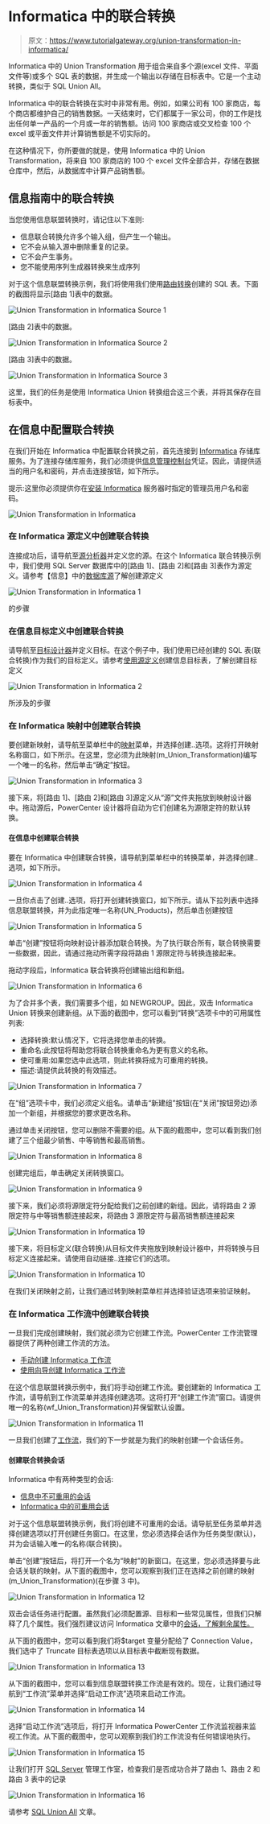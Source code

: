 # Informatica 中的联合转换

> 原文：<https://www.tutorialgateway.org/union-transformation-in-informatica/>

Informatica 中的 Union Transformation 用于组合来自多个源(excel 文件、平面文件等)或多个 SQL 表的数据，并生成一个输出以存储在目标表中。它是一个主动转换，类似于 SQL Union All。

Informatica 中的联合转换在实时中非常有用。例如，如果公司有 100 家商店，每个商店都维护自己的销售数据。一天结束时，它们都属于一家公司，你的工作是找出任何单一产品的一个月或一年的销售额。访问 100 家商店或交叉检查 100 个 excel 或平面文件并计算销售额是不切实际的。

在这种情况下，你所要做的就是，使用 Informatica 中的 Union Transformation，将来自 100 家商店的 100 个 excel 文件全部合并，存储在数据仓库中，然后，从数据库中计算产品销售额。

## 信息指南中的联合转换

当您使用信息联盟转换时，请记住以下准则:

*   信息联合转换允许多个输入组，但产生一个输出。
*   它不会从输入源中删除重复的记录。
*   它不会产生事务。
*   您不能使用序列生成器转换来生成序列

对于这个信息联盟转换示例，我们将使用我们使用[路由转换](https://www.tutorialgateway.org/router-transformation-in-informatica/)创建的 SQL 表。下面的截图将显示[路由 1]表中的数据。

![Union Transformation in Informatica Source 1](img/ef26ea75410a8aa0520bb22230edf72e.png)

[路由 2]表中的数据。

![Union Transformation in Informatica Source 2](img/12494c5b5297191c4926b2ba148dd076.png)

[路由 3]表中的数据。

![Union Transformation in Informatica Source 3](img/b8e1496ee8123f68d97f30df50303dc9.png)

这里，我们的任务是使用 Informatica Union 转换组合这三个表，并将其保存在目标表中。

## 在信息中配置联合转换

在我们开始在 Informatica 中配置联合转换之前，首先连接到 [Informatica](https://www.tutorialgateway.org/informatica/) 存储库服务。为了连接存储库服务，我们必须提供[信息管理控制台](https://www.tutorialgateway.org/informatica-admin-console/)凭证。因此，请提供适当的用户名和密码，并点击连接按钮，如下所示。

提示:这里你必须提供你在[安装 Informatica](https://www.tutorialgateway.org/how-to-install-informatica/) 服务器时指定的管理员用户名和密码。

![Union Transformation in Informatica](img/94f8d80d63361b2bfd960a0a92f0d45f.png)

### 在 Informatica 源定义中创建联合转换

连接成功后，请导航至[源分析器](https://www.tutorialgateway.org/informatica-source-analyzer/)并定义您的源。在这个 Informatica 联合转换示例中，我们使用 SQL Server 数据库中的[路由 1]、[路由 2]和[路由 3]表作为源定义。请参考【信息】中的[数据库源](https://www.tutorialgateway.org/database-source-in-informatica/)了解创建源定义

![Union Transformation in Informatica 1](img/a6d85e7238a9e652632482b9b6df35f6.png)

的步骤

### 在信息目标定义中创建联合转换

请导航至[目标设计器](https://www.tutorialgateway.org/target-designer-in-informatica/)并定义目标。在这个例子中，我们使用已经创建的 SQL 表(联合转换)作为我们的目标定义。请参考[使用源定义](https://www.tutorialgateway.org/create-informatica-target-table-using-source-definition/)创建信息目标表，了解创建目标定义

![Union Transformation in Informatica 2](img/350acdb5bbe165440ba5923f664b456d.png)

所涉及的步骤

### 在 Informatica 映射中创建联合转换

要创建新映射，请导航至菜单栏中的[映射](https://www.tutorialgateway.org/informatica-mapping/)菜单，并选择创建..选项。这将打开映射名称窗口，如下所示。在这里，您必须为此映射(m_Union_Transformation)编写一个唯一的名称，然后单击“确定”按钮。

![Union Transformation in Informatica 3](img/4f9a5dd053ff2527d7482dfca1354b5b.png)

接下来，将[路由 1]、[路由 2]和[路由 3]源定义从“源”文件夹拖放到映射设计器中。拖动源后，PowerCenter 设计器将自动为它们创建名为源限定符的默认转换。

#### 在信息中创建联合转换

要在 Informatica 中创建联合转换，请导航到菜单栏中的转换菜单，并选择创建..选项，如下所示。

![Union Transformation in Informatica 4](img/803a88a0a11ff8fc7e9c7a765c3a51d9.png)

一旦你点击了创建..选项，将打开创建转换窗口，如下所示。请从下拉列表中选择信息联盟转换，并为此指定唯一名称(UN_Products)，然后单击创建按钮

![Union Transformation in Informatica 5](img/9284842d1ffda281576df5784a957c6c.png)

单击“创建”按钮将向映射设计器添加联合转换。为了执行联合所有，联合转换需要一些数据，因此，请通过拖动所需字段将路由 1 源限定符与转换连接起来。

拖动字段后，Informatica 联合转换将创建输出组和新组。

![Union Transformation in Informatica 6](img/50b10ab47ca1bf5bcc23f8b61752f1b1.png)

为了合并多个表，我们需要多个组，如 NEWGROUP。因此，双击 Informatica Union 转换来创建新组。从下面的截图中，您可以看到“转换”选项卡中的可用属性列表:

*   选择转换:默认情况下，它将选择您单击的转换。
*   重命名:此按钮将帮助您将联合转换重命名为更有意义的名称。
*   使可重用:如果您选中此选项，则此转换将成为可重用的转换。
*   描述:请提供此转换的有效描述。

![Union Transformation in Informatica 7](img/43f9dff0bde5269ee7e3a66fb6235dab.png)

在“组”选项卡中，我们必须定义组名。请单击“新建组”按钮(在“关闭”按钮旁边)添加一个新组，并根据您的要求更改名称。

通过单击关闭按钮，您可以删除不需要的组。从下面的截图中，您可以看到我们创建了三个组最少销售、中等销售和最高销售。

![Union Transformation in Informatica 8](img/29fde11f41ddaf2a94b1511cdfdec8d6.png)

创建完组后，单击确定关闭转换窗口。

![Union Transformation in Informatica 9](img/0e0074e568f933659502f2f9f92727ee.png)

接下来，我们必须将源限定符分配给我们之前创建的新组。因此，请将路由 2 源限定符与中等销售额连接起来，将路由 3 源限定符与最高销售额连接起来

![Union Transformation in Informatica 19](img/16c6e3c46146e15c2707dfdfd450a39b.png)

接下来，将目标定义(联合转换)从目标文件夹拖放到映射设计器中，并将转换与目标定义连接起来。请使用自动链接..连接它们的选项。

![Union Transformation in Informatica 10](img/8852831adfa7b955246566afbb3873cf.png)

在我们关闭映射之前，让我们通过转到映射菜单栏并选择验证选项来验证映射。

### 在 Informatica 工作流中创建联合转换

一旦我们完成创建映射，我们就必须为它创建工作流。PowerCenter 工作流管理器提供了两种创建工作流的方法。

*   [手动创建 Informatica 工作流](https://www.tutorialgateway.org/informatica-workflow/)
*   [使用向导创建 Informatica 工作流](https://www.tutorialgateway.org/informatica-workflow-using-wizard/)

在这个信息联盟转换示例中，我们将手动创建工作流。要创建新的 Informatica 工作流，请导航到工作流菜单并选择创建选项。这将打开“创建工作流”窗口。请提供唯一的名称(wf_Union_Transformation)并保留默认设置。

![Union Transformation in Informatica 11](img/6f0d6d3811e9413924bd662e187140b3.png)

一旦我们创建了[工作流](https://www.tutorialgateway.org/informatica-workflow/)，我们的下一步就是为我们的映射创建一个会话任务。

#### 创建联合转换会话

Informatica 中有两种类型的会话:

*   [信息中不可重用的会话](https://www.tutorialgateway.org/session-in-informatica/)
*   [Informatica 中的可重用会话](https://www.tutorialgateway.org/reusable-session-in-informatica/)

对于这个信息联盟转换示例，我们将创建不可重用的会话。请导航至任务菜单并选择创建选项以打开创建任务窗口。在这里，您必须选择会话作为任务类型(默认)，并为会话输入唯一的名称(联合转换)。

单击“创建”按钮后，将打开一个名为“映射”的新窗口。在这里，您必须选择要与此会话关联的映射。从下面的截图中，您可以观察到我们正在选择之前创建的映射(m_Union_Transformation)(在步骤 3 中)。

![Union Transformation in Informatica 12](img/3db471cf163464043c3cbb0aa947f7a7.png)

双击会话任务进行配置。虽然我们必须配置源、目标和一些常见属性，但我们只解释了几个属性。我们强烈建议访问 Informatica 文章中的[会话，了解剩余属性。](https://www.tutorialgateway.org/session-in-informatica/)

从下面的截图中，您可以看到我们将$target 变量分配给了 Connection Value，我们选中了 Truncate 目标表选项以从目标表中截断现有数据。

![Union Transformation in Informatica 13](img/a90306513b0e539c28e4218a5d2625b1.png)

从下面的截图中，您可以看到信息联盟转换工作流是有效的。现在，让我们通过导航到“工作流”菜单并选择“启动工作流”选项来启动工作流。

![Union Transformation in Informatica 14](img/461987740f7d0412a6049237d0986016.png)

选择“启动工作流”选项后，将打开 Informatica PowerCenter 工作流监视器来监视工作流。从下面的截图中，您可以观察到我们的工作流没有任何错误地执行。

![Union Transformation in Informatica 15](img/44bb4db9369f926f32630d3a8c440f3b.png)

让我们打开 [SQL Server](https://www.tutorialgateway.org/sql/) 管理工作室，检查我们是否成功合并了路由 1、路由 2 和路由 3 表中的记录

![Union Transformation in Informatica 16](img/c2625900a8330a25e817ae39d4768e61.png)

请参考 [SQL Union All](https://www.tutorialgateway.org/sql-union-all/) 文章。